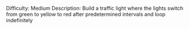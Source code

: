 Difficulty: Medium
Description: Build a traffic light where the lights switch from green to yellow to red after predetermined intervals and loop indefinitely